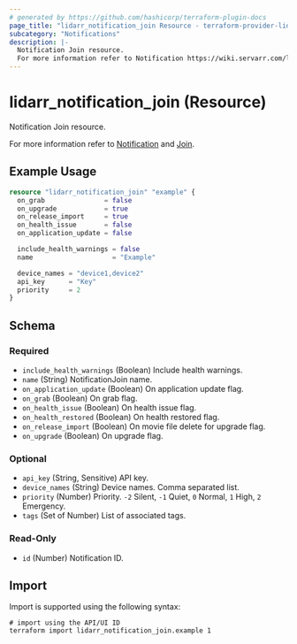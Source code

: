 ```yaml
---
# generated by https://github.com/hashicorp/terraform-plugin-docs
page_title: "lidarr_notification_join Resource - terraform-provider-lidarr"
subcategory: "Notifications"
description: |-
  Notification Join resource.
  For more information refer to Notification https://wiki.servarr.com/lidarr/settings#connect and Join https://wiki.servarr.com/lidarr/supported#join.
---
```


# lidarr_notification_join (Resource)

<!-- subcategory:Notifications -->Notification Join resource.
For more information refer to [Notification](https://wiki.servarr.com/lidarr/settings#connect) and [Join](https://wiki.servarr.com/lidarr/supported#join).

## Example Usage

```terraform
resource "lidarr_notification_join" "example" {
  on_grab               = false
  on_upgrade            = true
  on_release_import     = true
  on_health_issue       = false
  on_application_update = false

  include_health_warnings = false
  name                    = "Example"

  device_names = "device1,device2"
  api_key      = "Key"
  priority     = 2
}
```

<!-- schema generated by tfplugindocs -->
## Schema

### Required

- `include_health_warnings` (Boolean) Include health warnings.
- `name` (String) NotificationJoin name.
- `on_application_update` (Boolean) On application update flag.
- `on_grab` (Boolean) On grab flag.
- `on_health_issue` (Boolean) On health issue flag.
- `on_health_restored` (Boolean) On health restored flag.
- `on_release_import` (Boolean) On movie file delete for upgrade flag.
- `on_upgrade` (Boolean) On upgrade flag.

### Optional

- `api_key` (String, Sensitive) API key.
- `device_names` (String) Device names. Comma separated list.
- `priority` (Number) Priority. `-2` Silent, `-1` Quiet, `0` Normal, `1` High, `2` Emergency.
- `tags` (Set of Number) List of associated tags.

### Read-Only

- `id` (Number) Notification ID.

## Import

Import is supported using the following syntax:

```shell
# import using the API/UI ID
terraform import lidarr_notification_join.example 1
```
